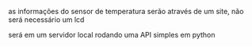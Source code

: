 as informações do sensor de temperatura serão através de um site, não será necessário um lcd

será em um servidor local rodando uma API simples em python
